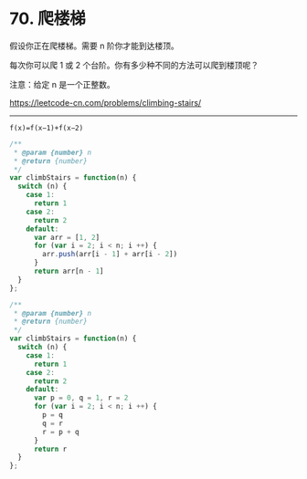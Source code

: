 # 70. 爬楼梯

假设你正在爬楼梯。需要 n 阶你才能到达楼顶。

每次你可以爬 1 或 2 个台阶。你有多少种不同的方法可以爬到楼顶呢？

注意：给定 n 是一个正整数。

<https://leetcode-cn.com/problems/climbing-stairs/>

---

`f(x)=f(x−1)+f(x−2)`

```js
/**
 * @param {number} n
 * @return {number}
 */
var climbStairs = function(n) {
  switch (n) {
    case 1:
      return 1
    case 2:
      return 2
    default:
      var arr = [1, 2]
      for (var i = 2; i < n; i ++) {
        arr.push(arr[i - 1] + arr[i - 2])
      }
      return arr[n - 1]
  }
};
```

```js
/**
 * @param {number} n
 * @return {number}
 */
var climbStairs = function(n) {
  switch (n) {
    case 1:
      return 1
    case 2:
      return 2
    default:
      var p = 0, q = 1, r = 2
      for (var i = 2; i < n; i ++) {
        p = q
        q = r
        r = p + q
      }
      return r
  }
};
```
